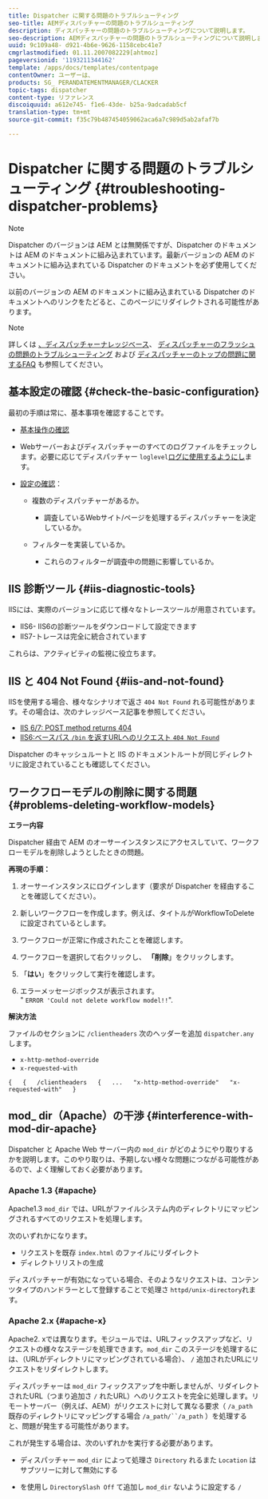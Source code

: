 ```yaml
---
title: Dispatcher に関する問題のトラブルシューティング
seo-title: AEMディスパッチャーの問題のトラブルシューティング
description: ディスパッチャーの問題のトラブルシューティングについて説明します。
seo-description: AEMディスパッチャーの問題のトラブルシューティングについて説明します。
uuid: 9c109a48- d921-4b6e-9626-1158cebc41e7
cmgrlastmodified: 01.11.2007082229[ahtmoz]
pageversionid: '1193211344162'
template: /apps/docs/templates/contentpage
contentOwner: ユーザーは、
products: SG_ PERANDATEMENTMANAGER/CLACKER
topic-tags: dispatcher
content-type: リファレンス
discoiquuid: a612e745- f1e6-43de- b25a-9adcadab5cf
translation-type: tm+mt
source-git-commit: f35c79b487454059062aca6a7c989d5ab2afaf7b

---
```



# Dispatcher に関する問題のトラブルシューティング {#troubleshooting-dispatcher-problems}

>[!NOTE]
>
>Dispatcher のバージョンは AEM とは無関係ですが、Dispatcher のドキュメントは AEM のドキュメントに組み込まれています。最新バージョンの AEM のドキュメントに組み込まれている Dispatcher のドキュメントを必ず使用してください。
>
>以前のバージョンの AEM のドキュメントに組み込まれている Dispatcher のドキュメントへのリンクをたどると、このページにリダイレクトされる可能性があります。

>[!NOTE]
>
>詳しくは [、ディスパッチャーナレッジベース](https://helpx.adobe.com/cq/kb/index/dispatcher.html)、 [ディスパッチャーのフラッシュの問題のトラブルシューティング](https://helpx.adobe.com/adobe-cq/kb/troubleshooting-dispatcher-flushing-issues.html) および [ディスパッチャーのトップの問題に関するFAQ](dispatcher-faq.md) も参照してください。

## 基本設定の確認 {#check-the-basic-configuration}

最初の手順は常に、基本事項を確認することです。

* [基本操作の確認](#ConfirmBasicOperation)
* Webサーバーおよびディスパッチャーのすべてのログファイルをチェックします。必要に応じてディスパッチャー `loglevel`[ログに使用するようにし](#Logging)ます。

* [設定の確認](#ConfiguringtheDispatcher)：

   * 複数のディスパッチャーがあるか。

      * 調査しているWebサイト/ページを処理するディスパッチャーを決定しているか。
   * フィルターを実装しているか。

      * これらのフィルターが調査中の問題に影響しているか。


## IIS 診断ツール {#iis-diagnostic-tools}

IISには、実際のバージョンに応じて様々なトレースツールが用意されています。

* IIS6- IIS6の診断ツールをダウンロードして設定できます
* IIS7-トレースは完全に統合されています

これらは、アクティビティの監視に役立ちます。

## IIS と 404 Not Found {#iis-and-not-found}

IISを使用する場合、様々なシナリオで返さ `404 Not Found` れる可能性があります。その場合は、次のナレッジベース記事を参照してください。

* [IIS 6/7: POST method returns 404](https://helpx.adobe.com/dispatcher/kb/IIS6IsapiFilters.html)
* [IIS6:ベースパス `/bin` を返すURLへのリクエスト `404 Not Found`](https://helpx.adobe.com/dispatcher/kb/RequestsToBinDirectoryFailInIIS6.html)

Dispatcher のキャッシュルートと IIS のドキュメントルートが同じディレクトリに設定されていることも確認してください。

## ワークフローモデルの削除に関する問題 {#problems-deleting-workflow-models}

**エラー内容**

Dispatcher 経由で AEM のオーサーインスタンスにアクセスしていて、ワークフローモデルを削除しようとしたときの問題。

**再現の手順：**

1. オーサーインスタンスにログインします（要求が Dispatcher を経由することを確認してください）。
1. 新しいワークフローを作成します。例えば、タイトルがWorkflowToDeleteに設定されているとします。
1. ワークフローが正常に作成されたことを確認します。
1. ワークフローを選択して右クリックし、 **「削除**」をクリックします。

1. 「**はい**」をクリックして実行を確認します。
1. エラーメッセージボックスが表示されます。\
   &quot; `ERROR 'Could not delete workflow model!!`&quot;.

**解決方法**

ファイルのセクションに `/clientheaders` 次のヘッダーを追加 `dispatcher.any` します。

* `x-http-method-override`
* `x-requested-with`

`{  
{  
/clientheaders  
{  
...  
"x-http-method-override"  
"x-requested-with"  
}`

## mod_ dir（Apache）の干渉 {#interference-with-mod-dir-apache}

Dispatcher と Apache Web サーバー内の `mod_dir` がどのようにやり取りするかを説明します。このやり取りは、予期しない様々な問題につながる可能性があるので、よく理解しておく必要があります。

### Apache 1.3 {#apache}

Apache1.3 `mod_dir` では、URLがファイルシステム内のディレクトリにマッピングされるすべてのリクエストを処理します。

次のいずれかになります。

* リクエストを既存 `index.html` のファイルにリダイレクト
* ディレクトリリストの生成

ディスパッチャーが有効になっている場合、そのようなリクエストは、コンテンツタイプのハンドラーとして登録することで処理さ `httpd/unix-directory`れます。

### Apache 2.x {#apache-x}

Apache2. xでは異なります。モジュールでは、URLフィックスアップなど、リクエストの様々なステージを処理できます。`mod_dir` このステージを処理するには、（URLがディレクトリにマッピングされている場合）、 `/` 追加されたURLにリクエストをリダイレクトします。

ディスパッチャーは `mod_dir` フィックスアップを中断しませんが、リダイレクトされたURL（つまり追加さ `/` れたURL）へのリクエストを完全に処理します。リモートサーバー（例えば、AEM）がリクエストに対して異なる要求（ `/a_path` 既存のディレクトリにマッピングする場合 `/a_path/``/a_path` ）を処理すると、問題が発生する可能性があります。

これが発生する場合は、次のいずれかを実行する必要があります。

* ディスパッチャー `mod_dir` によって処理さ `Directory` れるまた `Location` はサブツリーに対して無効にする

* を使用し `DirectorySlash Off` て追加し `mod_dir` ないように設定する `/`
